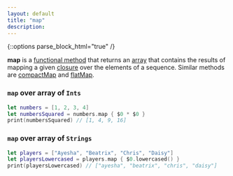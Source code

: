 ```yaml
---
layout: default
title: "map"
description: 
---
```

{::options parse_block_html="true" /}

**map** is a [functional method](/functional-methods-comparison) that returns an [array](/arrays) that contains the results of mapping a given [closure](/closures) over the elements of a sequence. Similar methods are [compactMap](/compactMap) and [flatMap](/flatMap).

### `map` over array of `Ints`

```swift
let numbers = [1, 2, 3, 4]
let numbersSquared = numbers.map { $0 * $0 }
print(numbersSquared) // [1, 4, 9, 16]
```

### `map` over array of `Strings`

```swift
let players = ["Ayesha", "Beatrix", "Chris", "Daisy"]
let playersLowercased = players.map { $0.lowercased() }
print(playersLowercased) // ["ayesha", "beatrix", "chris", "daisy"]
```

